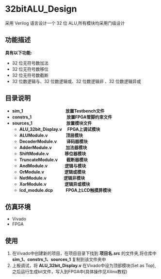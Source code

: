 # 32bitALU_Design
采用 Verilog 语言设计一个 32 位 ALU,所有模块均采用门级设计
## 功能描述
**具有以下功能:**
- 32 位无符号数加法
- 32 位无符号数移位
- 32 位无符号数截断
- 32 位数逻辑与、32 位数逻辑或、32 位数逻辑非 、32 位数逻辑异或
## 目录说明
- **sim_1**　　　　　　　　　　**放置Testbench文件**
- **constrs_1**　　　　　　　　&nbsp;**放置FPGA管脚约束文件**
- **sources_1**　　　　　　　　**放置模块文件**
    - **ALU_32bit_Display.v**      &emsp;**FPGA上调试模块**
    - **ALUModule.v**              &emsp;&emsp;&emsp;&emsp;**顶层模块**
    - **DecoderModule.v**          &emsp;&emsp;**译码器模块**
    - **AdderModule.v**            &emsp;&emsp;&emsp;**加法器模块**
    - **ShiftModule.v**            &emsp;&emsp;&emsp;&ensp;**移位器模块**
    - **TruncateModule.v**         &emsp;&ensp;&nbsp;**截断器模块**
    - **AndModule.v**              &emsp;&emsp;&emsp;&ensp;&nbsp;**逻辑与模块**
    - **OrModule.v**               &emsp;&emsp;&emsp;&emsp;&ensp;**逻辑或模块**
    - **NotModule.v**              &emsp;&emsp;&emsp;&ensp;&nbsp;**逻辑非模块**
    - **XorModule.v**              &emsp;&emsp;&emsp;&ensp;&ensp;**逻辑异或模块**
    - **lcd_module.dcp**           &emsp;&emsp;&ensp;&nbsp;**FPGA上LCD触摸屏模块**
## 仿真环境
- Vivado
- FPGA
## 使用
  1. 在Vivado中创建新的项目，在项目目录下找到 **项目名.src** 的文件夹,将仓库中 **sim_1、constrs_1、sources_1** 复制到该文件夹中
  2. 上板调试，将 **ALU_32bit_Display.v** 在Vivado中设为顶部模块(Set as Top),之后运行生成bit文件，写入到FPGA中(具体操作见Xilinx教程)
